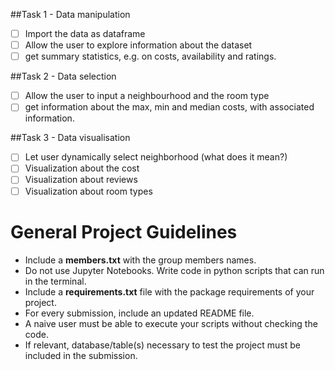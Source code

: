 
##Task 1 - Data manipulation

- [ ] Import the data as dataframe
- [ ] Allow the user to explore information about the dataset
- [ ] get summary statistics, e.g. on costs, availability and ratings.

##Task 2 - Data selection

- [ ] Allow the user to input a neighbourhood and the room type
- [ ] get information about the max, min and median costs, with associated information.

##Task 3 - Data visualisation

- [ ] Let user dynamically select neighborhood (what does it mean?)
- [ ] Visualization about the cost
- [ ] Visualization about reviews
- [ ] Visualization about room types

# General Project Guidelines

- Include a **members.txt** with the group members names.
- Do not use Jupyter Notebooks. Write code in python scripts that can run in the
terminal.
- Include a **requirements.txt** file with the package requirements of your project.
- For every submission, include an updated README file.
- A naive user must be able to execute your scripts without checking the code.
- If relevant, database/table(s) necessary to test the project must be included in
the submission.
